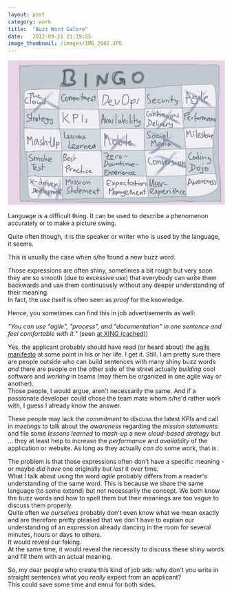 ```yaml
---
layout: post
category: work
title:  "Buzz Word Galore"
date:   2012-09-21 21:19:55
image_thumbnail: /images/IMG_2061.JPG
---
```


<img src="/images/IMG_2061.JPG" class="half-width left" />

Language is a difficult thing. It can be used to describe a phenomenon accurately or to make a picture swing. 

Quite often though, it is the speaker or writer who is used by the language, it seems. 

This is usually the case when s/he found a new buzz word.   


Those expressions are often shiny, sometimes a bit rough but very soon they are so smooth (due to excessive use) that everybody can write them backwards and use them continuously without any deeper understanding of their meaning.   
In fact, the _use_ itself is often seen as _proof_ for the knowledge. 

Hence, you sometimes can find this in job advertisements as well:

_"You can use "agile", "process", and "documentation" in one sentence and feel comfortable with it."_ (seen [at XING (cached)][1])  

Yes, the applicant probably should have read (or heard about) the [agile manifesto][2] at some point in his or her life. I get it. Still. I am pretty sure there are people outside who can build sentences with many shiny buzz words _and_ there are people on the other side of the street actually _building_ cool software and _working_ in teams (may them be organized in one agile way or another).   
Those people, I would argue, aren't necessarily the same. And if a passionate developer could chose the team mate whom s/he'd rather work with, I guess I already know the answer.

These people may lack the _commitment_ to discuss the latest _KPIs_ and call in _meetings_ to talk about the _awareness_ regarding the _mission statements_ and file some _lessons learned_ to _mash-up_ a new _cloud-based_ _strategy_ but ... they at least help to increase the _performance_ and _availablity_ of the application or website. As long as they actually _can do_ some work, that is.

The problem is that those expressions often don't have a specific meaning - or maybe _did have_ one originally but _lost_ it over time.   
What I talk about using the word _agile_ probably differs from a reader's understanding of the same word. This is because we share the same language (to some extend) but not necessarily the concept. We both know the buzz words and how to spell them but their meanings are too vague to discuss them properly.  
Quite often _we ourselves_ probably don't even know what we mean exactly and are therefore pretty pleased that we don't have to explain our understanding of an expression already dancing in the room for several minutes, hours or days to others.   
It would reveal our faking.  
At the same time, it would reveal the necessity to discuss these shiny words and fill them with an actual meaning. 

So, my dear people who create this kind of job ads: why don't you write in straight sentences what you _really_ expect from an applicant?  
This could save some time and ennui for both sides. 



[1]: http://webcache.googleusercontent.com/search?q=cache:QnqBl0MuW7EJ:xing.easycruit.com/vacancy/566150/51495%3Fiso%3Dgb+&cd=2&hl=en&ct=clnk
[2]: http://www.agilemanifesto.org/

<img src="http://vg03.met.vgwort.de/na/95e3660cb3e54ac181885e9cd19f52eb" width="1" height="1" alt="">